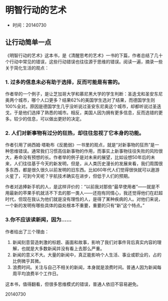 # 明智行动的艺术

- 时间：20140730

## 让行动简单一点

《明智行动的艺术》这本书，是《清醒思考的艺术》一书的下篇，作者总结了几十个行动中常见的错误，这些行动错误也往往源于思维的错误。阅读一遍，摘录一些关于简化生活的观点：

### 1. 过多的信息未必有助于选择，反而可能是有害的。

作者举的一个例子，是让芝加哥大学和慕尼黑大学的学生判断：圣迭戈和圣安东尼奥两个城市，哪个人口更多？结果62%的美国学生选对了结果，而德国学生则100%全对。原因是德国学生几乎没听说过圣安东尼奥这个城市，却都听说过圣迭戈，于是他们选择了熟悉的城市。相反，美国人因为拥有更多信息，反而选错的更多。较少的信息，可以做出更好的决定。

### 2. 人们对新事物有过分的狂热，却往往忽视了它本身的功能。

作者引用了纳西姆·塔勒布《反脆弱》一书里的观点，就是“对新事物的狂热”是一种思维错误。通常我们习惯高估新事物的作用，而事实上新事物往往失败的风险很大，寿命没有预想的长。作者举的例子是对未来的展望，比如设想50年后的未来，人们往往基于今天的新发明，但是，从人类历史漫长的发展来看，我们周围很多东西，都是很久很久以前发明的旧东西。比如60年代人们觉得很快就可以遨游火星了，可到今天呢？宇航技术确实在进步，但低于人们的预期。

作者对追捧新手机的人，是这样评价的：“以前我对那些“最早使用者”——就是不用最新的苹果手机就活不下去的那一类人——还抱有同情心，我还觉得他们在赶超时代，但现在我认为他们就是没有理性的人，是得了某种疾病的人。对他们来说，一个新的发明有哪些具体的益处根本不重要，重要的只有“新”这个特点。”

### 3.你不应该读新闻，因为……

作者给出了三个理由：

1. 新闻刻意营造刺激的标题、画面和故事，影响了我们对事件背后真实内容的理解，也就是大多数新闻并没有看上去那么严重。
2. 新闻的意义不大。大量的新闻中，真正能影响个人生活、事业或职业的，占的比例微乎其微。
3. 浪费时间。关注与自己不相关的新闻，本身就是浪费时间。普通人因为新闻每周平均浪费半个工作日。

这本书，值得翻看，但很多思维模式的错误，普通人依旧不容易避免。

20140730